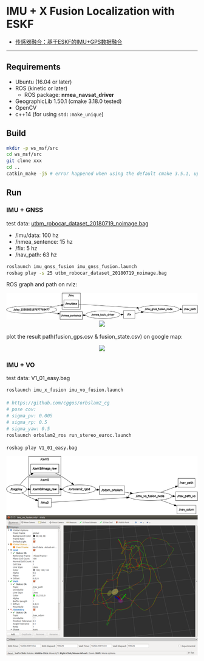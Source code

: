 # IMU + X Fusion Localization with ESKF

* [传感器融合：基于ESKF的IMU+GPS数据融合](https://blog.csdn.net/u011178262/article/details/107596285)

-----

## Requirements

* Ubuntu (16.04 or later)
* ROS (kinetic or later)
  - ROS package: **nmea_navsat_driver**
* GeographicLib 1.50.1 (cmake 3.18.0 tested)
* OpenCV
* c++14 (for using `std::make_unique`)

## Build

```sh
mkdir -p ws_msf/src
cd ws_msf/src
git clone xxx
cd ..
catkin_make -j5 # error happened when using the default cmake 3.5.1, upgrade it
```

## Run

### IMU + GNSS

test data: [utbm_robocar_dataset_20180719_noimage.bag](https://lcas.lincoln.ac.uk/owncloud/index.php/s/KfItDFgwwis5Xrk)

* /imu/data: 100 hz
* /nmea_sentence: 15 hz
* /fix: 5 hz
* /nav_path: 63 hz

```sh
roslaunch imu_gnss_fusion imu_gnss_fusion.launch
rosbag play -s 25 utbm_robocar_dataset_20180719_noimage.bag
```

ROS graph and path on rviz:

<p align="center">
  <img src="imgs/rosgraph_imu_gnss.jpg"/>
  <img src="imgs/run_imu_gnss_fusion.jpg"/>
</p>

plot the result path(fusion_gps.csv & fusion_state.csv) on google map:

<p align="center">
  <img src="imgs/google_map.jpg"/>
</p>

### IMU + VO

test data: V1_01_easy.bag

```sh
roslaunch imu_x_fusion imu_vo_fusion.launch

# https://github.com/cggos/orbslam2_cg
# pose cov:
# sigma_pv: 0.005
# sigma_rp: 0.5
# sigma_yaw: 0.5
roslaunch orbslam2_ros run_stereo_euroc.launch

rosbag play V1_01_easy.bag
```

<p align="center">
  <img src="imgs/rosgraph_imu_vo.png"/>
  <img src="imgs/run_imu_vo_fusion.png"/>
</p>